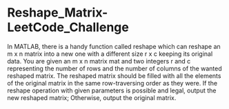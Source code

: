 # Reshape_Matrix-LeetCode_Challenge
 In MATLAB, there is a handy function called reshape which can reshape an m x n matrix into a new one with a different size r x c keeping its original data.  You are given an m x n matrix mat and two integers r and c representing the number of rows and the number of columns of the wanted reshaped matrix.  The reshaped matrix should be filled with all the elements of the original matrix in the same row-traversing order as they were.  If the reshape operation with given parameters is possible and legal, output the new reshaped matrix; Otherwise, output the original matrix.
